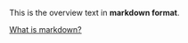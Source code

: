 This is the overview text in **markdown format**.

[What is markdown?](https://help.github.comen/categories/writing-on-github)
